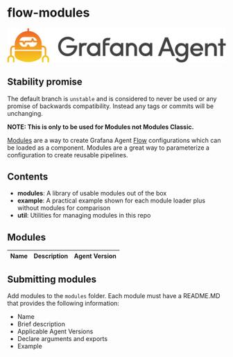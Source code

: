 # flow-modules

<p align="center"><img src="assets/logo_and_name.png" alt="Grafana Agent logo"></p>

## Stability promise

The default branch is `unstable` and is considered to never be used or any promise of backwards compatibility. Instead any tags or commits will be unchanging.

**NOTE: This is only to be used for Modules not Modules Classic.**

[Modules](https://grafana.com/docs/agent/latest/flow/concepts/modules/) are a
way to create Grafana Agent [Flow](https://grafana.com/docs/agent/latest/flow/)
configurations which can be loaded as a component. Modules are a great way to
parameterize a configuration to create reusable pipelines.

## Contents
- <b>modules</b>: A library of usable modules out of the box
- <b>example</b>: A practical example shown for each module loader plus without modules for comparison
- <b>util</b>: Utilities for managing modules in this repo

## Modules

| Name |  Description | Agent Version |
| ---- |  ----------- | ------------- |

## Submitting modules

Add modules to the `modules` folder. Each module must have a README.MD that provides the following information:
* Name
* Brief description
* Applicable Agent Versions
* Declare arguments and exports  
* Example


